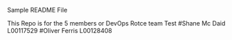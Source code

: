 Sample README File

This Repo is for the 5 members or DevOps Rotce team
Test
#Shane Mc Daid L00117529
#Oliver Ferris L00128408
